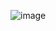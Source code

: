 
![image](https://github.com/Mithun120/final_project/assets/91070814/5fc746fa-d201-419a-9406-7de66c5e33bb)
